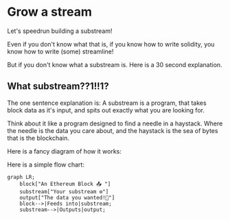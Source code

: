 # Grow a stream

Let's speedrun building a substream!

Even if you don't know what that is, if you know how to write solidity, you know how to write (some) streamline!

But if you don't know what a substream is. Here is a 30 second explanation.

## What substream??1!!1?

The one sentence explanation is:
A substream is a program, that takes block data as it's input, and spits out exactly what you are looking for. 

Think about it like a program designed to find a needle in a haystack. Where the needle is the data you care about, and the haystack is the sea of bytes that is the blockchain.

Here is a fancy diagram of how it works:

Here is a simple flow chart:

```mermaid
graph LR;
    block["An Ethereum Block 📤 "]
    substream["Your substream ⚙"]
    output["The data you wanted!🌟"]
    block-->|Feeds into|substream;
    substream-->|Outputs|output;
```
